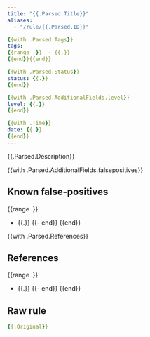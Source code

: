 ```yaml
---
title: "{{.Parsed.Title}}"
aliases:
  - "/rule/{{.Parsed.ID}}"

{{with .Parsed.Tags}}
tags:
{{range .}}  - {{.}}
{{end}}{{end}}

{{with .Parsed.Status}}
status: {{.}}
{{end}}

{{with .Parsed.AdditionalFields.level}}
level: {{.}}
{{end}}

{{with .Time}}
date: {{.}}
{{end}}
---
```


{{.Parsed.Description}}

<!--more-->

{{with .Parsed.AdditionalFields.falsepositives}}
## Known false-positives
{{range .}}
* {{.}}
{{- end}}
{{end}}

{{with .Parsed.References}}
## References
{{range .}}
* {{.}}
  {{- end}}
{{end}}

## Raw rule
```yaml
{{.Original}}
```
